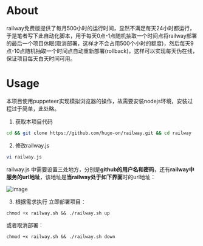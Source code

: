 # About
railway免费版提供了每月500小时的运行时间，显然不满足每天24小时都运行，于是笔者写下此自动化脚本，用于每天0点-1点随机抽取一个时间点将railway部署的最后一个项目休眠(取消部署，这样才不会占用500个小时的额度)，然后每天9点-10点随机抽取一个时间点自动重新部署(rollback)，这样可以实现每天伪在线，保证项目每天白天时间可用。

# Usage
本项目使用puppeteer实现模拟浏览器的操作，故需要安装<span style='color:"red"'>nodejs</span>环境，安装过程过于简单，此处略。

1. 获取本项目代码
```bash
cd && git clone https://github.com/hugo-on/railway.git && cd railway
```

2. 修改railway.js
```bash
vi railway.js
```

railway.js 中需要设置三处地方，分别是<b>github的用户名和密码</b>，还有<b>railway中服务的url地址</b>，该地址是<b>当railway处于如下界面</b>时的url地址：

![image](https://user-images.githubusercontent.com/101410426/191672239-3dc1086b-205b-4ce6-9e77-094909c6c42b.png)

3. 根据需求执行
立即部署项目：
```
chmod +x railway.sh && ./railway.sh up
```
或者取消部署：
```
chmod +x railway.sh && ./railway.sh down
```

